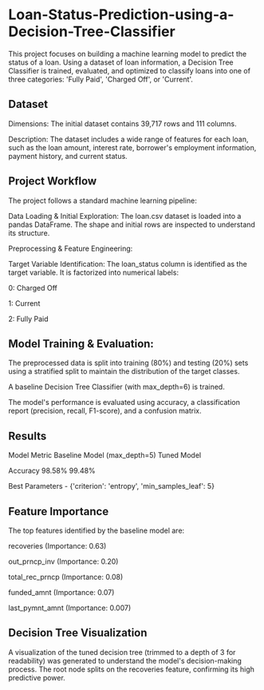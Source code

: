 # Loan-Status-Prediction-using-a-Decision-Tree-Classifier
This project focuses on building a machine learning model to predict the status of a loan. Using a dataset of loan information, a Decision Tree Classifier is trained, evaluated, and optimized to classify loans into one of three categories: 'Fully Paid', 'Charged Off', or 'Current'. 

## Dataset

Dimensions: The initial dataset contains 39,717 rows and 111 columns.

Description: The dataset includes a wide range of features for each loan, such as the loan amount, interest rate, borrower's employment information, payment history, and current status.

## Project Workflow
The project follows a standard machine learning pipeline:

Data Loading & Initial Exploration: The loan.csv dataset is loaded into a pandas DataFrame. The shape and initial rows are inspected to understand its structure.

Preprocessing & Feature Engineering:

Target Variable Identification: The loan_status column is identified as the target variable. It is factorized into numerical labels:

0: Charged Off

1: Current

2: Fully Paid

## Model Training & Evaluation:

The preprocessed data is split into training (80%) and testing (20%) sets using a stratified split to maintain the distribution of the target classes.

A baseline Decision Tree Classifier (with max_depth=6) is trained.

The model's performance is evaluated using accuracy, a classification report (precision, recall, F1-score), and a confusion matrix.

## Results

Model Metric	Baseline Model (max_depth=5)	Tuned Model

Accuracy	98.58%	99.48%

Best Parameters	-	{'criterion': 'entropy', 'min_samples_leaf': 5}

## Feature Importance
The top features identified by the baseline model are:

recoveries (Importance: 0.63)

out_prncp_inv (Importance: 0.20)

total_rec_prncp (Importance: 0.08)

funded_amnt (Importance: 0.07)

last_pymnt_amnt (Importance: 0.007)

## Decision Tree Visualization
A visualization of the tuned decision tree (trimmed to a depth of 3 for readability) was generated to understand the model's decision-making process. The root node splits on the recoveries feature, confirming its high predictive power.



